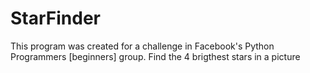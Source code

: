 # StarFinder
This program was created for a challenge in Facebook's Python Programmers [beginners] group.  Find the 4 brigthest stars in a picture
